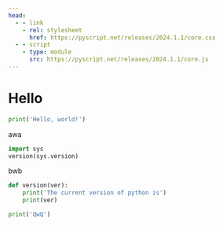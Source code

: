 ```yaml
---
head:
  - - link
    - rel: stylesheet
      href: https://pyscript.net/releases/2024.1.1/core.css
  - - script
    - type: module
      src: https://pyscript.net/releases/2024.1.1/core.js
---
```

# Hello

<script setup lang="ts">
import PyScriptEditor from "@source/.vuepress/components/PyScriptEditor.vue";
</script>

```py edit
print('Hello, world!')
```

awa

```py edit func
import sys
version(sys.version)
```

bwb

```py edit func
def version(ver):
    print('The current version of python is')
    print(ver)
```

```py edit func
print('QwQ')
```

<!-- <PyScriptEditor :scriptContent="'print(\'hello world\')'" /> -->
